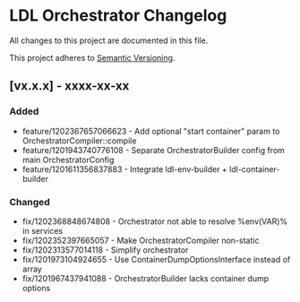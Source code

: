 # LDL Orchestrator Changelog

All changes to this project are documented in this file.

This project adheres to [Semantic Versioning](https://semver.org/spec/v2.0.0.html).

## [vx.x.x] - xxxx-xx-xx

### Added

- feature/1202367657066623 - Add optional "start container" param to OrchestratorCompiler::compile 
- feature/1201943740776108 - Separate OrchestratorBuilder config from main OrchestratorConfig
- feature/1201611356837883 - Integrate ldl-env-builder + ldl-container-builder

### Changed

- fix/1202368848674808 - Orchestrator not able to resolve %env(VAR)% in services
- fix/1202352397665057 - Make OrchestratorCompiler non-static
- fix/1202313577014118 - Simplify orchestrator
- fix/1201973104924655 - Use ContainerDumpOptionsInterface instead of array
- fix/1201967437941088 - OrchestratorBuilder lacks container dump options

